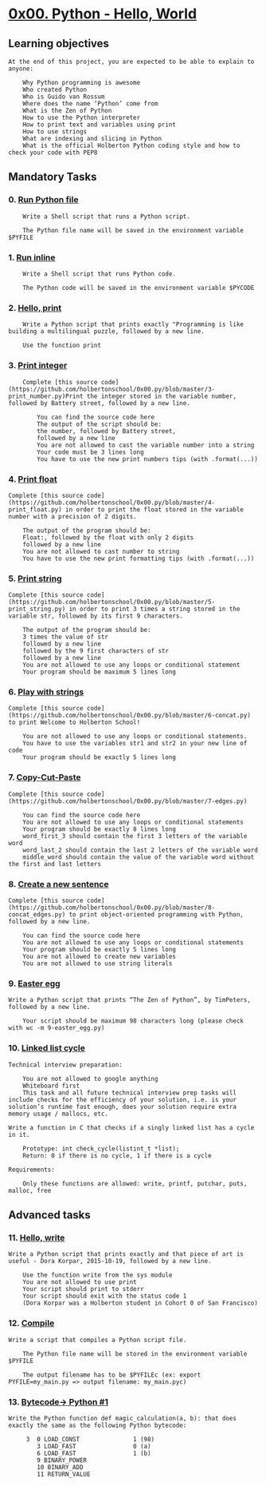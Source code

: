 # [0x00. Python - Hello, World](https://github.com/leulyk/alx-higher_level_programming/tree/main/0x00-python-hello_world)

## Learning objectives

	At the end of this project, you are expected to be able to explain to anyone:

	    Why Python programming is awesome
	    Who created Python
	    Who is Guido van Rossum
	    Where does the name ‘Python’ come from
	    What is the Zen of Python
	    How to use the Python interpreter
	    How to print text and variables using print
	    How to use strings
	    What are indexing and slicing in Python
	    What is the official Holberton Python coding style and how to check your code with PEP8

## Mandatory Tasks

### 0. [Run Python file](https://github.com/leulyk/alx-higher_level_programming/blob/main/0x00-python-hello_world/0-run)

	    Write a Shell script that runs a Python script.

	    The Python file name will be saved in the environment variable $PYFILE

### 1. [Run inline](https://github.com/leulyk/alx-higher_level_programming/blob/main/0x00-python-hello_world/1-run_inline)

	    Write a Shell script that runs Python code.

	    The Python code will be saved in the environment variable $PYCODE

### 2. [Hello, print](https://github.com/leulyk/alx-higher_level_programming/blob/main/0x00-python-hello_world/2-print.py)

	    Write a Python script that prints exactly "Programming is like building a multilingual puzzle, followed by a new line.

	    Use the function print
	    
### 3. [Print integer](https://github.com/leulyk/alx-higher_level_programming/blob/main/0x00-python-hello_world/3-print_number.py)

        Complete [this source code](https://github.com/holbertonschool/0x00.py/blob/master/3-print_number.py)Print the integer stored in the variable number, followed by Battery street, followed by a new line.

            You can find the source code here
            The output of the script should be:
            the number, followed by Battery street,
            followed by a new line
            You are not allowed to cast the variable number into a string
            Your code must be 3 lines long
            You have to use the new print numbers tips (with .format(...))

### 4. [Print float](https://github.com/leulyk/alx-higher_level_programming/blob/main/0x00-python-hello_world/4-print_float.py)

	Complete [this source code](https://github.com/holbertonschool/0x00.py/blob/master/4-print_float.py) in order to print the float stored in the variable number with a precision of 2 digits.

	    The output of the program should be:
		Float:, followed by the float with only 2 digits
		followed by a new line
	    You are not allowed to cast number to string
	    You have to use the new print formatting tips (with .format(...))

### 5. [Print string](https://github.com/leulyk/alx-higher_level_programming/blob/main/0x00-python-hello_world/5-print_string.py)

	Complete [this source code](https://github.com/holbertonschool/0x00.py/blob/master/5-print_string.py) in order to print 3 times a string stored in the variable str, followed by its first 9 characters.

	    The output of the program should be:
		3 times the value of str
		followed by a new line
		followed by the 9 first characters of str
		followed by a new line
	    You are not allowed to use any loops or conditional statement
	    Your program should be maximum 5 lines long

### 6. [Play with strings](https://github.com/leulyk/alx-higher_level_programming/blob/main/0x00-python-hello_world/6-concat.py)

	Complete [this source code](https://github.com/holbertonschool/0x00.py/blob/master/6-concat.py) to print Welcome to Holberton School!

	    You are not allowed to use any loops or conditional statements.
	    You have to use the variables str1 and str2 in your new line of code
	    Your program should be exactly 5 lines long

### 7. [Copy-Cut-Paste](https://github.com/leulyk/alx-higher_level_programming/blob/main/0x00-python-hello_world/7-edges.py)

	Complete [this source code](https://github.com/holbertonschool/0x00.py/blob/master/7-edges.py)

	    You can find the source code here
	    You are not allowed to use any loops or conditional statements
	    Your program should be exactly 8 lines long
	    word_first_3 should contain the first 3 letters of the variable word
	    word_last_2 should contain the last 2 letters of the variable word
	    middle_word should contain the value of the variable word without the first and last letters

### 8. [Create a new sentence](https://github.com/leulyk/alx-higher_level_programming/blob/main/0x00-python-hello_world/8-concat_edges.py)

	Complete [this source code](https://github.com/holbertonschool/0x00.py/blob/master/8-concat_edges.py) to print object-oriented programming with Python, followed by a new line.

	    You can find the source code here
	    You are not allowed to use any loops or conditional statements
	    Your program should be exactly 5 lines long
	    You are not allowed to create new variables
	    You are not allowed to use string literals

### 9. [Easter egg](https://github.com/leulyk/alx-higher_level_programming/blob/main/0x00-python-hello_world/9-easter_egg.py)

	Write a Python script that prints “The Zen of Python”, by TimPeters, followed by a new line.

	    Your script should be maximum 98 characters long (please check with wc -m 9-easter_egg.py)

### 10. [Linked list cycle](https://github.com/leulyk/alx-higher_level_programming/blob/main/0x00-python-hello_world/10-check_cycle.c)

	Technical interview preparation:

	    You are not allowed to google anything
	    Whiteboard first
	    This task and all future technical interview prep tasks will include checks for the efficiency of your solution, i.e. is your solution’s runtime fast enough, does your solution require extra memory usage / mallocs, etc.

	Write a function in C that checks if a singly linked list has a cycle in it.

	    Prototype: int check_cycle(listint_t *list);
	    Return: 0 if there is no cycle, 1 if there is a cycle

	Requirements:

	    Only these functions are allowed: write, printf, putchar, puts, malloc, free

## Advanced tasks
	    
### 11. [Hello, write](https://github.com/leulyk/alx-higher_level_programming/blob/main/0x00-python-hello_world/100-write.py)

	Write a Python script that prints exactly and that piece of art is useful - Dora Korpar, 2015-10-19, followed by a new line.

	    Use the function write from the sys module
	    You are not allowed to use print
	    Your script should print to stderr
	    Your script should exit with the status code 1
	    (Dora Korpar was a Holberton student in Cohort 0 of San Francisco)

### 12. [Compile](https://github.com/leulyk/alx-higher_level_programming/blob/main/0x00-python-hello_world/101-compile)

	Write a script that compiles a Python script file.

		The Python file name will be stored in the environment variable $PYFILE

		The output filename has to be $PYFILEc (ex: export PYFILE=my_main.py => output filename: my_main.pyc)

### 13. [Bytecode-> Python #1](https://github.com/leulyk/alx-higher_level_programming/blob/main/0x00-python-hello_world/102-magic_calculation.py)

	Write the Python function def magic_calculation(a, b): that does exactly the same as the following Python bytecode:

		 3	0 LOAD_CONST               1 (98)
			3 LOAD_FAST                0 (a)
			6 LOAD_FAST                1 (b)
			9 BINARY_POWER
			10 BINARY_ADD
			11 RETURN_VALUE

